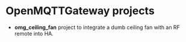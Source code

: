 # OpenMQTTGateway projects

+ **omg_ceiling_fan** project to integrate a dumb ceiling fan with an RF remote into HA. 
  
